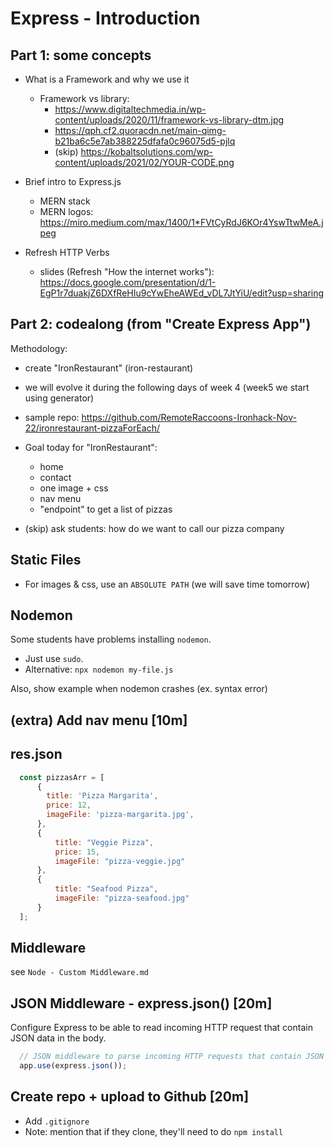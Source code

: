 
# Express - Introduction


<!-- 

update m2-m3 swap:

- there's a few new concepts
  - Request Logging
  - Middleware
  - Working with JSON

@todo: review planning & update Demo example.

-->


<!--

- Part 1: some concepts
- Part 2: codealong
  - follow students portal (just changing the topic to a restaurant)

-->


## Part 1: some concepts

- What is a Framework and why we use it

  <!-- @todo: create slides -->

  - Framework vs library:
    - https://www.digitaltechmedia.in/wp-content/uploads/2020/11/framework-vs-library-dtm.jpg
    - https://qph.cf2.quoracdn.net/main-qimg-b21ba6c5e7ab388225dfafa0c96075d5-pjlq
    - (skip) https://kobaltsolutions.com/wp-content/uploads/2021/02/YOUR-CODE.png


- Brief intro to Express.js
  - MERN stack
  - MERN logos: https://miro.medium.com/max/1400/1*FVtCyRdJ6KOr4YswTtwMeA.jpeg


- Refresh HTTP Verbs
  - slides (Refresh "How the internet works"): https://docs.google.com/presentation/d/1-EgP1r7duakjZ6DXfReHIu9cYwEheAWEd_vDL7JtYiU/edit?usp=sharing



## Part 2: codealong (from "Create Express App")

<!-- 

Some notes below (not comprehensive)

Follow students portal.

-->

Methodology:
- create "IronRestaurant" (iron-restaurant)
- we will evolve it during the following days of week 4 (week5 we start using generator)
- sample repo: https://github.com/RemoteRaccoons-Ironhack-Nov-22/ironrestaurant-pizzaForEach/



- Goal today for "IronRestaurant":
    - home
    - contact
    - one image + css
    - nav menu
    - "endpoint" to get a list of pizzas

- (skip) ask students: how do we want to call our pizza company


## Static Files

- For images & css, use an `ABSOLUTE PATH` (we will save time tomorrow)



## Nodemon

Some students have problems installing `nodemon`.
  - Just use `sudo`.
  - Alternative: `npx nodemon my-file.js`


Also, show example when nodemon crashes (ex. syntax error)




## (extra) Add nav menu [10m]



## res.json

```js
  const pizzasArr = [
      {
        title: 'Pizza Margarita',
        price: 12,
        imageFile: 'pizza-margarita.jpg',
      },
      {
          title: "Veggie Pizza",
          price: 15,
          imageFile: "pizza-veggie.jpg"
      }, 
      {
          title: "Seafood Pizza",
          imageFile: "pizza-seafood.jpg"
      }
  ];
```


## Middleware 

see `Node - Custom Middleware.md`




## JSON Middleware - express.json() [20m]


Configure Express to be able to read incoming HTTP request that contain JSON data in the body.


```js
  // JSON middleware to parse incoming HTTP requests that contain JSON
  app.use(express.json()); 
```

<!-- 
Express < 4.16: body-parser: 
https://medium.com/@mmajdanski/express-body-parser-and-why-may-not-need-it-335803cd048c
-->



## Create repo + upload to Github [20m]
  - Add `.gitignore`
  - Note: mention that if they clone, they'll need to do `npm install`




